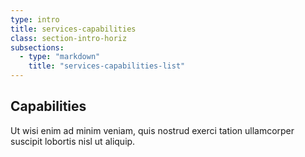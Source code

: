 ```yaml
---
type: intro
title: services-capabilities
class: section-intro-horiz
subsections:
  - type: "markdown"
    title: "services-capabilities-list"
---
```


## Capabilities

Ut wisi enim ad minim veniam, quis nostrud exerci tation ullamcorper suscipit lobortis nisl ut aliquip.
